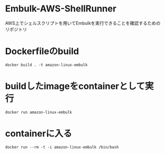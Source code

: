 # Embulk-AWS-ShellRunner
AWS上でシェルスクリプトを用いてEmbulkを実行できることを確認するためのリポジトリ


# Dockerfileのbuild
`docker build . -t amazon-linux-embulk`

# buildしたimageをcontainerとして実行
`docker run amazon-linux-embulk`

# containerに入る
`docker run --rm -t -i amazon-linux-embulk /bin/bash`
